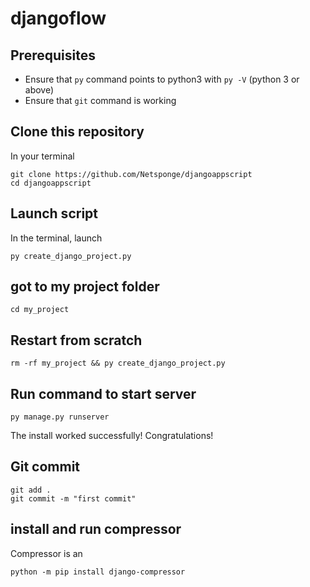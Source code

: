 # djangoflow



## Prerequisites

- Ensure that `py` command points to python3 with `py -V` (python 3 or above)
- Ensure that `git` command is working

## Clone this repository

In your terminal

```shell
git clone https://github.com/Netsponge/djangoappscript
cd djangoappscript
```

## Launch script

In the terminal, launch

```shell
py create_django_project.py
```

## got to my project folder

```shell
cd my_project
```


## Restart from scratch

```shell
rm -rf my_project && py create_django_project.py
```

## Run command to start server

```shell
py manage.py runserver
```

The install worked successfully! Congratulations!

## Git commit
 
````shell
git add .
git commit -m "first commit"
````

## install and run compressor 

Compressor is an 

```shell
python -m pip install django-compressor
```